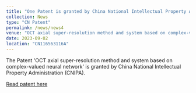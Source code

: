 ```yaml
---
title: "One Patent is granted by China National Intellectual Property Administration"
collection: News
type: "CN Patent"
permalink: /news/news4
venue: "OCT axial super-resolution method and system based on complex-valued neural network"
date: 2023-09-02
location: "CN116563116A"
---
```


The Patent 'OCT axial super-resolution method and system based on complex-valued neural network' is granted by China National Intellectual Property Administration (CNIPA).

[Read patent here](https://patents.google.com/patent/CN116563116A/en?oq=CN116563116A)
